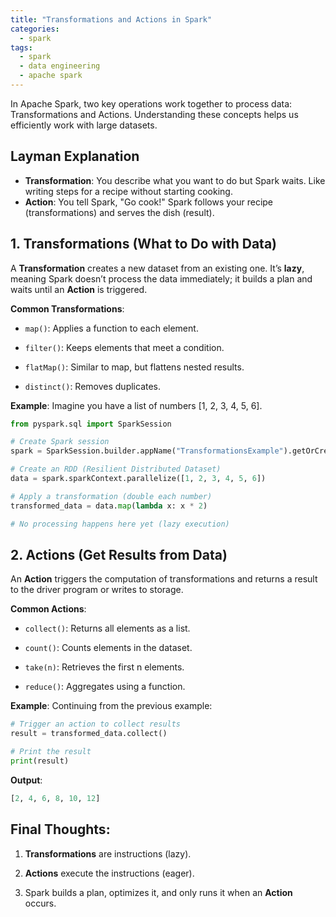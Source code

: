 ```yaml
---
title: "Transformations and Actions in Spark"
categories:
  - spark
tags:
  - spark
  - data engineering
  - apache spark
---
```

In Apache Spark, two key operations work together to process data: Transformations and Actions. Understanding these concepts helps us efficiently work with large datasets.

## Layman Explanation
- **Transformation**: You describe what you want to do but Spark waits. Like writing steps for a recipe without starting cooking.
- **Action**: You tell Spark, "Go cook!" Spark follows your recipe (transformations) and serves the dish (result).

## 1. Transformations (What to Do with Data)
A **Transformation** creates a new dataset from an existing one. It’s **lazy**, meaning Spark doesn’t process the data immediately; it builds a plan and waits until an **Action** is triggered.

**Common Transformations**:
- `map()`: Applies a function to each element.

- `filter()`: Keeps elements that meet a condition.

- `flatMap()`: Similar to map, but flattens nested results.

- `distinct()`: Removes duplicates.

**Example**:
Imagine you have a list of numbers [1, 2, 3, 4, 5, 6].
```python
from pyspark.sql import SparkSession

# Create Spark session
spark = SparkSession.builder.appName("TransformationsExample").getOrCreate()

# Create an RDD (Resilient Distributed Dataset)
data = spark.sparkContext.parallelize([1, 2, 3, 4, 5, 6])

# Apply a transformation (double each number)
transformed_data = data.map(lambda x: x * 2)

# No processing happens here yet (lazy execution)
```

## 2. Actions (Get Results from Data)
An **Action** triggers the computation of transformations and returns a result to the driver program or writes to storage.

**Common Actions**:
- `collect()`: Returns all elements as a list.

- `count()`: Counts elements in the dataset.

- `take(n)`: Retrieves the first n elements.

- `reduce()`: Aggregates using a function.

**Example**:
Continuing from the previous example:
```python
# Trigger an action to collect results
result = transformed_data.collect()

# Print the result
print(result)
```
**Output**:
```python
[2, 4, 6, 8, 10, 12]
```

## Final Thoughts:
1. **Transformations** are instructions (lazy).

2. **Actions** execute the instructions (eager).

3. Spark builds a plan, optimizes it, and only runs it when an **Action** occurs.